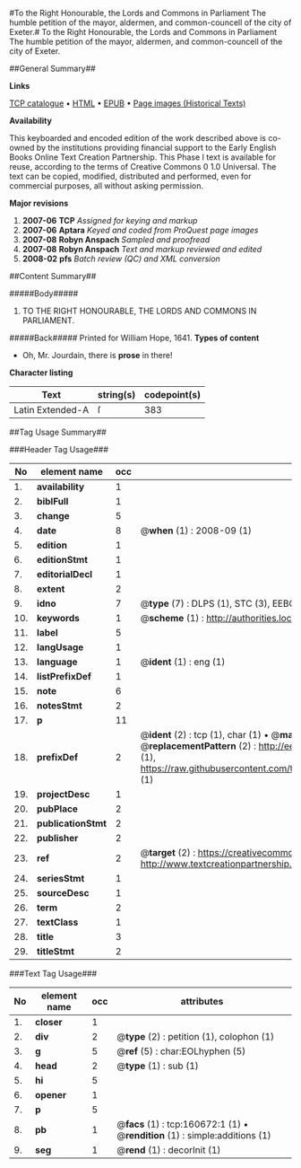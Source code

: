 #To the Right Honourable, the Lords and Commons in Parliament The humble petition of the mayor, aldermen, and common-councell of the city of Exeter.#
To the Right Honourable, the Lords and Commons in Parliament The humble petition of the mayor, aldermen, and common-councell of the city of Exeter.

##General Summary##

**Links**

[TCP catalogue](http://www.ota.ox.ac.uk/tcp/)  • 
[HTML](http://tei.it.ox.ac.uk/tcp/Texts-HTML/free/A94/A94664.html)  • 
[EPUB](http://tei.it.ox.ac.uk/tcp/Texts-EPUB/free/A94/A94664.epub) • 
[Page images (Historical Texts)](https://data.historicaltexts.jisc.ac.uk/view?pubId=eebo-99869485e&pageId=eebo-99869485e-160672-1)

**Availability**

This keyboarded and encoded edition of the
	       work described above is co-owned by the institutions
	       providing financial support to the Early English Books
	       Online Text Creation Partnership. This Phase I text is
	       available for reuse, according to the terms of Creative
	       Commons 0 1.0 Universal. The text can be copied,
	       modified, distributed and performed, even for
	       commercial purposes, all without asking permission.

**Major revisions**

1. __2007-06__ __TCP__ *Assigned for keying and markup*
1. __2007-06__ __Aptara__ *Keyed and coded from ProQuest page images*
1. __2007-08__ __Robyn Anspach__ *Sampled and proofread*
1. __2007-08__ __Robyn Anspach__ *Text and markup reviewed and edited*
1. __2008-02__ __pfs__ *Batch review (QC) and XML conversion*

##Content Summary##

#####Body#####

1. TO THE RIGHT HONOURABLE,
THE LORDS AND COMMONS
IN PARLIAMENT.

#####Back#####
Printed for William Hope, 1641.
**Types of content**

  * Oh, Mr. Jourdain, there is **prose** in there!

**Character listing**


|Text|string(s)|codepoint(s)|
|---|---|---|
|Latin Extended-A|ſ|383|

##Tag Usage Summary##

###Header Tag Usage###

|No|element name|occ|attributes|
|---|---|---|---|
|1.|__availability__|1||
|2.|__biblFull__|1||
|3.|__change__|5||
|4.|__date__|8| @__when__ (1) : 2008-09 (1)|
|5.|__edition__|1||
|6.|__editionStmt__|1||
|7.|__editorialDecl__|1||
|8.|__extent__|2||
|9.|__idno__|7| @__type__ (7) : DLPS (1), STC (3), EEBO-CITATION (1), PROQUEST (1), VID (1)|
|10.|__keywords__|1| @__scheme__ (1) : http://authorities.loc.gov/ (1)|
|11.|__label__|5||
|12.|__langUsage__|1||
|13.|__language__|1| @__ident__ (1) : eng (1)|
|14.|__listPrefixDef__|1||
|15.|__note__|6||
|16.|__notesStmt__|2||
|17.|__p__|11||
|18.|__prefixDef__|2| @__ident__ (2) : tcp (1), char (1)  •  @__matchPattern__ (2) : ([0-9\-]+):([0-9IVX]+) (1), (.+) (1)  •  @__replacementPattern__ (2) : http://eebo.chadwyck.com/downloadtiff?vid=$1&page=$2 (1), https://raw.githubusercontent.com/textcreationpartnership/Texts/master/tcpchars.xml#$1 (1)|
|19.|__projectDesc__|1||
|20.|__pubPlace__|2||
|21.|__publicationStmt__|2||
|22.|__publisher__|2||
|23.|__ref__|2| @__target__ (2) : https://creativecommons.org/publicdomain/zero/1.0/ (1), http://www.textcreationpartnership.org/docs/. (1)|
|24.|__seriesStmt__|1||
|25.|__sourceDesc__|1||
|26.|__term__|2||
|27.|__textClass__|1||
|28.|__title__|3||
|29.|__titleStmt__|2||


###Text Tag Usage###

|No|element name|occ|attributes|
|---|---|---|---|
|1.|__closer__|1||
|2.|__div__|2| @__type__ (2) : petition (1), colophon (1)|
|3.|__g__|5| @__ref__ (5) : char:EOLhyphen (5)|
|4.|__head__|2| @__type__ (1) : sub (1)|
|5.|__hi__|5||
|6.|__opener__|1||
|7.|__p__|5||
|8.|__pb__|1| @__facs__ (1) : tcp:160672:1 (1)  •  @__rendition__ (1) : simple:additions (1)|
|9.|__seg__|1| @__rend__ (1) : decorInit (1)|
